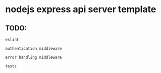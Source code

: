 # nodejs express api server template

## TODO:
`eslint`

`authentication middleware`

`error handling middleware`

`tests`





